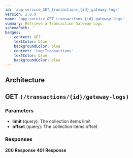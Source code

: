 ```yaml
---
id: 'app-service_GET_transactions_{id}_gateway-logs'
version: 2.0.0
name: 'app-service_GET_transactions_{id}_gateway-logs'
summary: Retrieve a Transaction Gateway Logs
schemaPath: ''
badges:
  - content: GET
    textColor: blue
    backgroundColor: blue
  - content: 'tag:Transactions'
    textColor: blue
    backgroundColor: blue
---
```

## Architecture
<NodeGraph />



## GET `(/transactions/{id}/gateway-logs)`

### Parameters
- **limit** (query): The collection items limit
- **offset** (query): The collection items offset




### Responses
**200 Response**
<SchemaViewer file="response-200.json" maxHeight="500" id="response-200" />
      **401 Response**
<SchemaViewer file="response-401.json" maxHeight="500" id="response-401" />
